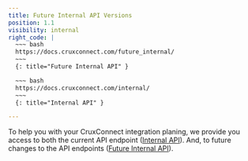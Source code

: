 ```yaml
---
title: Future Internal API Versions
position: 1.1
visibility: internal
right_code: |
  ~~~ bash
  https://docs.cruxconnect.com/future_internal/
  ~~~
  {: title="Future Internal API" }

  ~~~ bash
  https://docs.cruxconnect.com/internal/
  ~~~
  {: title="Internal API" }

---
```


To help you with your CruxConnect integration planing, we provide you access to both the current API endpoint (<a href="{{ site.baseurl}}/internal/">Internal API</a>). And, to future changes to the API endpoints (<a href="{{ site.baseurl}}/future_internal/">Future Internal API</a>).

